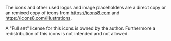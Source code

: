 The icons and other used logos and image placeholders are a direct copy or an remixed copy of icons from https://icons8.com and https://icons8.com/illustrations.

A "Full set" license for this icons is owned by the author. Furthermore a redistribution of this icons is not intended and not allowed.